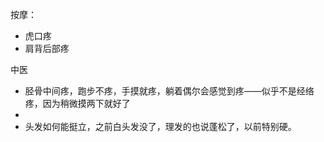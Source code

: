 按摩：

* 虎口疼
* 肩背后部疼



中医

* 胫骨中间疼，跑步不疼，手摸就疼，躺着偶尔会感觉到疼——似乎不是经络 疼，因为稍微摸两下就好了
* 
* 头发如何能挺立，之前白头发没了，理发的也说蓬松了，以前特别硬。